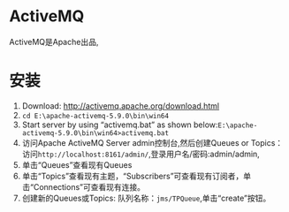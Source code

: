 # ActiveMQ

ActiveMQ是Apache出品,

# 安装

1. Download: http://activemq.apache.org/download.html
2. `cd E:\apache-activemq-5.9.0\bin\win64`
3. Start server by using “activemq.bat” as shown below:`E:\apache-activemq-5.9.0\bin\win64>activemq.bat`
4. 访问Apache ActiveMQ Server admin控制台,然后创建Queues or Topics：访问`http://localhost:8161/admin/`,登录用户名/密码:admin/admin,
5. 单击“Queues”查看现有Queues
6. 单击“Topics”查看现有主题，“Subscribers”可查看现有订阅者，单击“Connections”可查看现有连接。
7. 创建新的Queues或Topics: 队列名称：`jms/TPQueue`,单击“create”按钮。